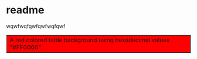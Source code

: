# readme

<article bgcolor="green">
  wqwfwqfqwfqwfwqfqwf
  </article>
<table bgcolor="#ff0000" border="1"><tr>
<td>A red colored table background using hexadecimal values "#FF0000".</td>
</tr></table>
